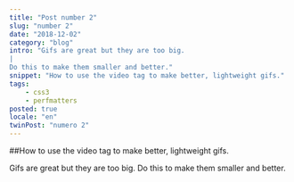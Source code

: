 ```yaml
---
title: "Post number 2"
slug: "number 2"
date: "2018-12-02"
category: "blog"
intro: "Gifs are great but they are too big.
|
Do this to make them smaller and better."
snippet: "How to use the video tag to make better, lightweight gifs."
tags:
    - css3
    - perfmatters
posted: true
locale: "en"
twinPost: "numero 2"
---
```


##How to use the video tag to make better, lightweight gifs.

Gifs are great but they are too big. Do this to make them smaller and better.
